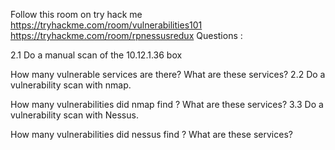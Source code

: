Follow this room on try hack me
https://tryhackme.com/room/vulnerabilities101
https://tryhackme.com/room/rpnessusredux
Questions :

2.1 Do a manual scan of the 10.12.1.36 box

How many vulnerable services are there?
What are these services?
2.2 Do a vulnerability scan with nmap.

How many vulnerabilities did nmap find ?
What are these services?
3.3 Do a vulnerability scan with Nessus.

How many vulnerabilities did nessus find ?
What are these services?
